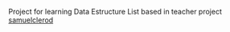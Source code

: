 Project for learning Data Estructure List based in teacher project 
<a href="https://github.com/samuelclerod/ListaJS">samuelclerod</a>
